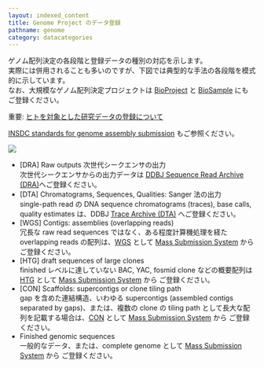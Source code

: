 ```yaml
---
layout: indexed_content
title: Genome Project のデータ登録
pathname: genome
category: datacategories
---
```


ゲノム配列決定の各段階と登録データの種別の対応を示します。  
実際には併用されることも多いのですが、下図では典型的な手法の各段階を模式的に示しています。  
なお、大規模なゲノム配列決定プロジェクトは [BioProject](/bioproject/index.html) と [BioSample](/biosample/index.html) にも ご登録ください。

<span class="bold">重要: </span>[ヒトを対象とした研究データの登録について](/policies.html#human)

[INSDC standards for genome assembly submission](/ddbj/assembly.html) もご参照ください。

<div class="genome_chart">

![](/images/ddbj/genome.png)

</div>

<div class="genome_comment">

  - [DRA] Raw outputs 次世代シークエンサの出力  
    次世代シークエンサからの出力データは [DDBJ Sequence Read Archive (DRA)](/dra/index.html)へご登録ください。
  - [DTA] Chromatograms, Sequences, Qualities: Sanger 法の出力  
    single-path read の DNA sequence chromatograms (traces), base calls, quality estimates は、DDBJ [Trace Archive (DTA)](/dta/index.html) へご登録ください。
  - [WGS] Contigs: assemblies (overlapping reads)  
    冗長な raw read sequences ではなく、ある程度計算機処理を経た overlapping reads の配列は、[WGS](/ddbj/wgs.html) として [Mass Submission System](/ddbj/mss.html) から ご登録ください。
  - [HTG] draft sequences of large clones  
    finished レベルに達していない BAC, YAC, fosmid clone などの概要配列は [HTG](/ddbj/htg.html) として [Mass Submission System](/ddbj/mss.html) から ご登録ください。
  - [CON] Scaffolds: supercontigs or clone tiling path  
    gap を含めた連結構造、いわゆる supercontigs (assembled contigs separated by gaps)、または、複数の clone の tiling path として長大な配列を記載する場合は、[CON](/ddbj/con.html) として [Mass Submission System](/ddbj/mss.html) から ご登録ください。
  - Finished genomic sequences  
    一般的なデータ、または、complete genome として [Mass Submission
    System](/ddbj/mss.html) から ご登録ください。

</div>
